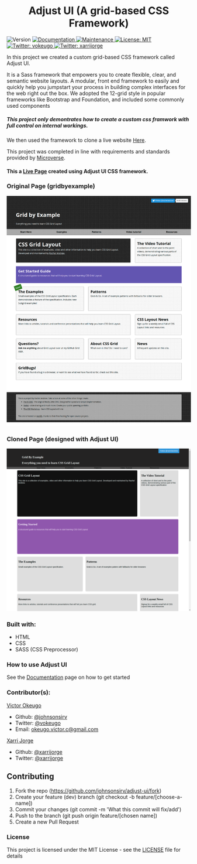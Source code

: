 <h1 align="center">Adjust UI (A grid-based CSS Framework)</h1>

<p>
  <img alt="Version" src="https://img.shields.io/badge/version-1.0.0-blue.svg?cacheSeconds=2592000" />
  <a href="https://github.com/johnsonsirv/adjust-ui#readme" target="_blank">
    <img alt="Documentation" src="https://img.shields.io/badge/documentation-yes-brightgreen.svg" />
  </a>
  <a href="https://github.com/johnsonsirv/adjust-ui/graphs/commit-activity" target="_blank">
    <img alt="Maintenance" src="https://img.shields.io/badge/Maintained%3F-yes-green.svg" />
  </a>
  <a href="https://github.com/johnsonsirv/adjust-ui/blob/master/LICENSE" target="_blank">
    <img alt="License: MIT" src="https://img.shields.io/github/license/johnsonsirv/adjust-ui" />
  </a>
  <a href="https://twitter.com/vokeugo" target="_blank">
    <img alt="Twitter: vokeugo" src="https://img.shields.io/twitter/follow/vokeugo.svg?style=social" />
  </a>
  <a href="https://twitter.com/xarrijorge" target="_blank">
    <img alt="Twitter: xarrijorge" src="https://img.shields.io/twitter/follow/xarrijorge.svg?style=social" />
  </a>
</p>

<p>
In this project we created a custom grid-based CSS framework called Adjust UI.

It is a Sass framework that empowers you to create flexible, clear, and semantic website layouts. A modular, front end framework to easily and quickly help you jumpstart your process in building complex interfaces for the web right out the box. We adopted the 12-grid style in popular frameworks like Bootstrap and Foundation, and included some commonly used components

##### This project only demontrates how to create a custom css framwork with full control on internal workings.

We then used the framework to clone a live website [Here](https://gridbyexample.com/).

This project was completed in line with requirements and standards provided by [Microverse](https://www.microverse.org/ "The Global School for Remote Software Developers!").
</p>

#### This a [Live Page](https://johnsonsirv.github.io/adjust-ui/) created using Adjust UI CSS framework.

### Original Page (gridbyexample)

<a href="https://gridbyexample.com" target="_blank">
  <img alt="" src="https://github.com/johnsonsirv/adjust-ui/blob/master/docs/adjust_UI_grid_example.png" />
</a>

### Cloned Page (designed with Adjust UI)

<a href="https://johnsonsirv.github.io/adjust-ui" target="_blank">
  <img alt="" src="https://github.com/johnsonsirv/adjust-ui/blob/master/docs/cloned_example.png" />
</a>

### Built with:

- HTML
- CSS
- SASS (CSS Preprocessor)

### How to use Adjust UI
See the [Documentation](./documentation.md) page on how to get started

### Contributor(s):

[Victor Okeugo](https://angel.co/u/victorokeugo/)

- Github: [@johnsonsirv](https://github.com/johnsonsirv)
- Twitter: [@vokeugo](https://twitter.com/@vokeugo/)
- Email: [okeugo.victor.c@gmail.com]()

[Xarri Jorge](https://github.com/xarrijorge)
- Github: [@xarrijorge](https://github.com/xarrijorge)
- Twitter: [@xarrijorge](https://twitter.com/@xarrijorge/)


## Contributing
1. Fork the repo (https://github.com/johnsonsirv/adjust-ui/fork)
2. Create your feature (dev) branch (git checkout -b feature/[choose-a-name])
3. Commit your changes (git commit -m 'What this commit will fix/add')
4. Push to the branch (git push origin feature/[chosen name])
5. Create a new Pull Request

### License

This project is licensed under the MIT License - see the [LICENSE](./LICENSE.md) file for details

